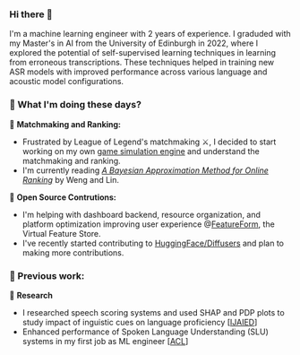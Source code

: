 ### Hi there 👋

I'm a machine learning engineer with 2 years of experience. I graduded with my Master's in AI from the University of Edinburgh in 2022, where I explored the potential of self-supervised learning techniques in learning from erroneous transcriptions. These techniques helped in training new ASR models with improved performance across various language and acoustic model configurations.

### 🌱 What I'm doing these days?
🌿 **Matchmaking and Ranking:** 

- Frustrated by League of Legend's matchmaking ⚔️, I decided to start working on my own [game simulation engine](https://github.com/ihkap11/LeagueFanatics) and understand the matchmaking and ranking.
- I'm currently reading [_A Bayesian Approximation Method for Online Ranking_](https://jmlr.org/papers/volume12/weng11a/weng11a.pdf) by Weng and Lin.

🌿 **Open Source Contrutions:** 

- I'm helping with dashboard backend, resource organization, and platform optimization improving user experience @[FeatureForm](https://github.com/featureform/featureform), the Virtual Feature Store.
- I've recently started contributing to [HuggingFace/Diffusers](https://github.com/huggingface/diffusers) and plan to making more contributions.



### 🔦 Previous work:
🔬 **Research**
- I researched speech scoring systems and used SHAP and PDP plots to study impact of inguistic cues on language proficiency [[IJAIED](https://www.researchgate.net/publication/359250893_Automated_Speech_Scoring_System_Under_The_Lens_Evaluating_and_interpreting_the_linguistic_cues_for_language_proficiency)]
- Enhanced performance of Spoken Language Understanding (SLU) systems in my first job as ML engineer [[ACL](https://aclanthology.org/2021.acl-short.14/)]

<!--
**ihkap11/ihkap11** is a ✨ _special_ ✨ repository because its `README.md` (this file) appears on your GitHub profile.

Here are some ideas to get you started:

- 🔭 I’m currently facinated by match-making and ranking problems. I'm in 
- 🌱 I’m currently learning ...
- 👯 I’m looking to collaborate on ...
- 🤔 I’m looking for help with ...
- 💬 Ask me about ...
- 📫 How to reach me: ...
- 😄 Pronouns: ...
- ⚡ Fun fact: ...
-->
